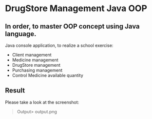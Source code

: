 # DrugStore Management Java OOP
## In order, to master OOP concept using Java language.
Java console application, to realize a school exercise:
* Client management
* Medicine management
* DrugStore management
* Purchasing management
* Control Medicine available quantity


## Result
Please take a look at the screenshot:
> Output> output.png

